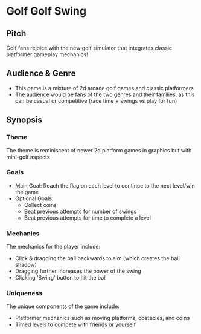 # Golf Golf Swing

## Pitch
Golf fans rejoice with the new golf simulator that integrates classic platformer gameplay mechanics!

## Audience & Genre
* This game is a mixture of 2d arcade golf games and classic platformers
* The audience would be fans of the two genres and their families, as this can be casual or competitive (race time + swings vs play for fun)

## Synopsis
### Theme
The theme is reminiscent of newer 2d platform games in graphics but with mini-golf aspects

### Goals
* Main Goal: Reach the flag on each level to continue to the next level/win the game
* Optional Goals:
  * Collect coins
  * Beat previous attempts for number of swings
  * Beat previous attempts for time to complete a level

### Mechanics
The mechanics for the player include:
* Click & dragging the ball backwards to aim (which creates the ball shadow)
* Dragging further increases the power of the swing
* Clicking 'Swing' button to hit the ball

### Uniqueness
The unique components of the game include:
* Platformer mechanics such as moving platforms, obstacles, and coins
* Timed levels to compete with friends or yourself